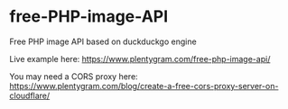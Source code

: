 # free-PHP-image-API
Free PHP image API based on duckduckgo engine

Live example here: https://www.plentygram.com/free-php-image-api/

You may need a CORS proxy here: https://www.plentygram.com/blog/create-a-free-cors-proxy-server-on-cloudflare/
